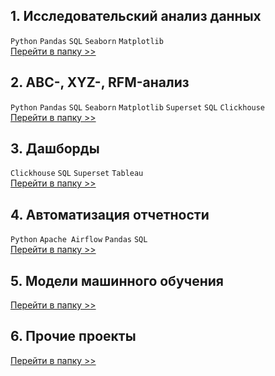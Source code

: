 
## 1. Исследовательский анализ данных 
`Python` `Pandas` `SQL` `Seaborn` `Matplotlib` <br>
[Перейти в папку >>](https://github.com/annapavlovads/DA_portfolio/tree/main/eda)  <br>

## 2. ABC-, XYZ-, RFM-анализ 
`Python` `Pandas` `SQL` `Seaborn` `Matplotlib` `Superset` `SQL` `Clickhouse` <br>
[Перейти в папку >>](https://github.com/annapavlovads/DA_portfolio/tree/main/abc_xyz_rfm)  <br>

## 3. Дашборды
`Clickhouse` `SQL` `Superset` `Tableau` <br>
[Перейти в папку >>](https://github.com/annapavlovads/DA_portfolio/tree/main/dashboards)  <br>

## 4. Автоматизация отчетности
`Python` `Apache Airflow` `Pandas` `SQL` <br>
[Перейти в папку >>](https://github.com/annapavlovads/DA_portfolio/tree/main/auto_reports)  <br>

## 5. Модели машинного обучения 
[Перейти в папку >>](https://github.com/annapavlovads/DA_portfolio/tree/main/ml_models)  <br>

## 6. Прочие проекты 
[Перейти в папку >>](https://github.com/)  <br>
